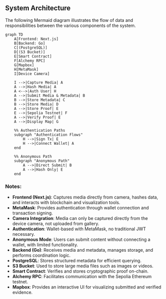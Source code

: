 ## System Architecture

The following Mermaid diagram illustrates the flow of data and responsibilities between the various components of the system.

```mermaid
graph TD
    A[Frontend: Next.js]
    B[Backend: Go]
    C[(PostgreSQL)]
    D[(S3 Bucket)]
    E[Smart Contract]
    F[Alchemy RPC]
    G[Mapbox]
    H[MetaMask]
    I[Device Camera]

    I -->|Capture Media| A
    A -->|Hash Media| A
    A <-->|Auth User| H
    A -->|Submit Media & Metadata| B
    B -->|Store Metadata| C
    B -->|Store Media| D
    A -->|Store Proof| E
    E -->|Sepolia Testnet| F
    A -->|Verify Proof| E
    A -->|Display Map| G
    
    %% Authentication Paths
    subgraph "Authentication Flows"
        H -->|Sign Tx| E
        H -->|Connect Wallet| A
    end
    
    %% Anonymous Path
    subgraph "Anonymous Path"
        A -->|Direct Submit| B
        A -->|Hash Only| E
    end
```

### Notes:
- **Frontend (Next.js)**: Captures media directly from camera, hashes data, and interacts with blockchain and visualization tools.
- **MetaMask**: Provides authentication through wallet connection and transaction signing.
- **Camera Integration**: Media can only be captured directly from the device camera, not uploaded from gallery.
- **Authentication**: Wallet-based with MetaMask, no traditional JWT necessary.
- **Anonymous Mode**: Users can submit content without connecting a wallet, with limited functionality.
- **Backend (Go)**: Receives media and metadata, manages storage, and performs coordination logic.
- **PostgreSQL**: Stores structured metadata for efficient querying.
- **S3 Bucket**: Used to store large media files such as images or videos.
- **Smart Contract**: Verifies and stores cryptographic proof on-chain.
- **Alchemy RPC**: Facilitates communication with the Sepolia Ethereum testnet.
- **Mapbox**: Provides an interactive UI for visualizing submitted and verified evidence.